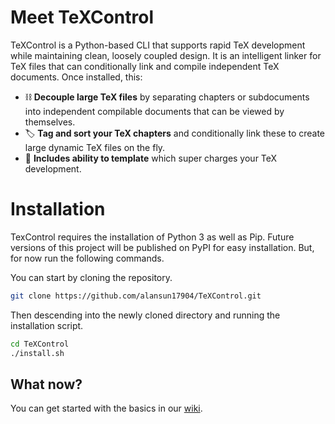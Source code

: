 # Meet TeXControl
TeXControl is a Python-based CLI that supports rapid TeX development while maintaining clean, 
loosely coupled design. It is an intelligent linker for TeX files that can conditionally link
and compile independent TeX documents. Once installed, this:
- ⛓ **Decouple large TeX files** by separating chapters or subdocuments into independent compilable 
documents that can be viewed by themselves. 
- 🏷 **Tag and sort your TeX chapters** and conditionally link these to create large dynamic
TeX files on the fly. 
- 🚀 **Includes ability to template** which super charges your TeX development. 

# Installation
TexControl requires the installation of Python 3 as well as Pip. Future versions of this project will 
be published on PyPI for easy installation. But, for now run the following commands. 

You can start by cloning the repository.
```bash 
git clone https://github.com/alansun17904/TeXControl.git 
```

Then descending into the newly cloned directory and running the installation script. 
```bash
cd TeXControl
./install.sh
```

## What now?
You can get started with the basics in our [wiki](https://github.com/alansun17904/TeXControl/wiki).






